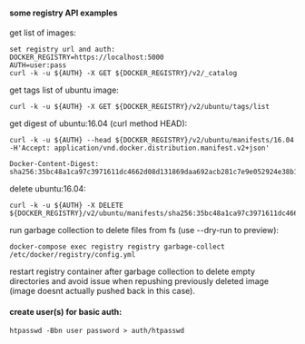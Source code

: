#### some registry API examples  

get list of images:  
```
set registry url and auth:  
DOCKER_REGISTRY=https://localhost:5000  
AUTH=user:pass  
curl -k -u ${AUTH} -X GET ${DOCKER_REGISTRY}/v2/_catalog  
```

get tags list of ubuntu image:  
```
curl -k -u ${AUTH} -X GET ${DOCKER_REGISTRY}/v2/ubuntu/tags/list  
```

get digest of ubuntu:16.04 (curl method HEAD):
```
curl -k -u ${AUTH} --head ${DOCKER_REGISTRY}/v2/ubuntu/manifests/16.04 -H'Accept: application/vnd.docker.distribution.manifest.v2+json'

Docker-Content-Digest: sha256:35bc48a1ca97c3971611dc4662d08d131869daa692acb281c7e9e052924e38b1
```

delete ubuntu:16.04:
```
curl -k -u ${AUTH} -X DELETE  ${DOCKER_REGISTRY}/v2/ubuntu/manifests/sha256:35bc48a1ca97c3971611dc4662d08d131869daa692acb281c7e9e052924e38b1
```

run garbage collection to delete files from fs (use --dry-run to preview):
```
docker-compose exec registry registry garbage-collect /etc/docker/registry/config.yml
```
restart registry container after garbage collection to delete empty directories and avoid issue when repushing previously deleted image (image doesnt actually pushed back in this case).  


#### create user(s) for basic auth:  
```
htpasswd -Bbn user password > auth/htpasswd
```
